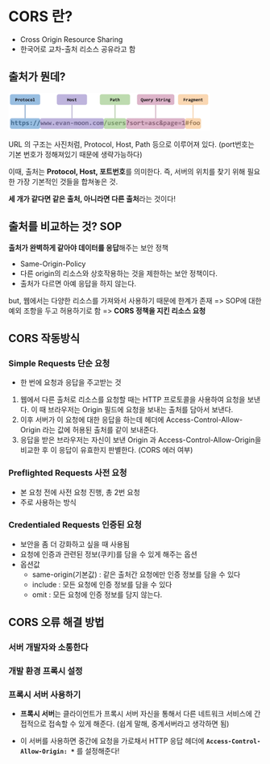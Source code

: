 # CORS 란?

- Cross Origin Resource Sharing
- 한국어로 교차-출처 리소스 공유라고 함

## 출처가 뭔데?

<img width="400" src="././Images/url.png" alt="url">

URL 의 구조는 사진처럼,
Protocol, Host, Path 등으로 이루어져 있다.
(port번호는 기본 번호가 정해져있기 때문에 생략가능하다)

이때, 출처는 **Protocol, Host, 포트번호**를 의미한다. 즉, 서버의 위치를 찾기 위해 필요한 가장 기본적인 것들을 합쳐놓은 것.

**세 개가 같다면 같은 출처, 아니라면 다른 출처**라는 것이다!

## 출처를 비교하는 것? SOP

**출처가 완벽하게 같아야 데이터를 응답**해주는 보안 정책

- Same-Origin-Policy
- 다른 origin의 리소스와 상호작용하는 것을 제한하는 보안 정책이다.
- 출처가 다르면 아예 응답을 하지 않는다.

but, 웹에서는 다양한 리소스를 가져와서 사용하기 때문에 한계가 존재
=> SOP에 대한 예외 조항을 두고 허용하기로 함
=> **CORS 정책을 지킨 리소스 요청**

## CORS 작동방식

### Simple Requests 단순 요청

- 한 번에 요청과 응답을 주고받는 것

1. 웹에서 다른 출처로 리소스를 요청할 때는 HTTP 프로토콜을 사용하여 요청을 보낸다. 이 때 브라우저는 Origin 필드에 요청을 보내는 출처를 담아서 보낸다.
2. 이후 서버가 이 요청에 대한 응답을 하는데 헤더에 Access-Control-Allow-Origin 라는 값에 허용된 출처를 같이 보내준다.
3. 응답을 받은 브라우저는 자신이 보낸 Origin 과 Access-Control-Allow-Origin을 비교한 후 이 응답이 유효한지 판별한다. (CORS 에러 여부)

### Preflighted Requests 사전 요청

- 본 요청 전에 사전 요청 진행, 총 2번 요청
- 주로 사용하는 방식

### Credentialed Requests 인증된 요청

- 보안을 좀 더 강화하고 싶을 때 사용됨
- 요청에 인증과 관련된 정보(쿠키)를 담을 수 있게 해주는 옵션
- 옵션값
  - same-origin(기본값) : 같은 출처간 요청에만 인증 정보를 담을 수 있다
  - include : 모든 요청에 인증 정보를 담을 수 있다
  - omit : 모든 요청에 인증 정보를 담지 않는다.

## CORS 오류 해결 방법

### 서버 개발자와 소통한다

### 개발 환경 프록시 설정

### 프록시 서버 사용하기

- **프록시 서버**는 클라이언트가 프록시 서버 자신을 통해서 다른 네트워크 서비스에 간접적으로 접속할 수 있게 해준다. (쉽게 말해, 중계서버라고 생각하면 됨)

- 이 서버를 사용하면 중간에 요청을 가로채서 HTTP 응답 헤더에 **`Access-Control-Allow-Origin: *`** 를 설정해준다!
